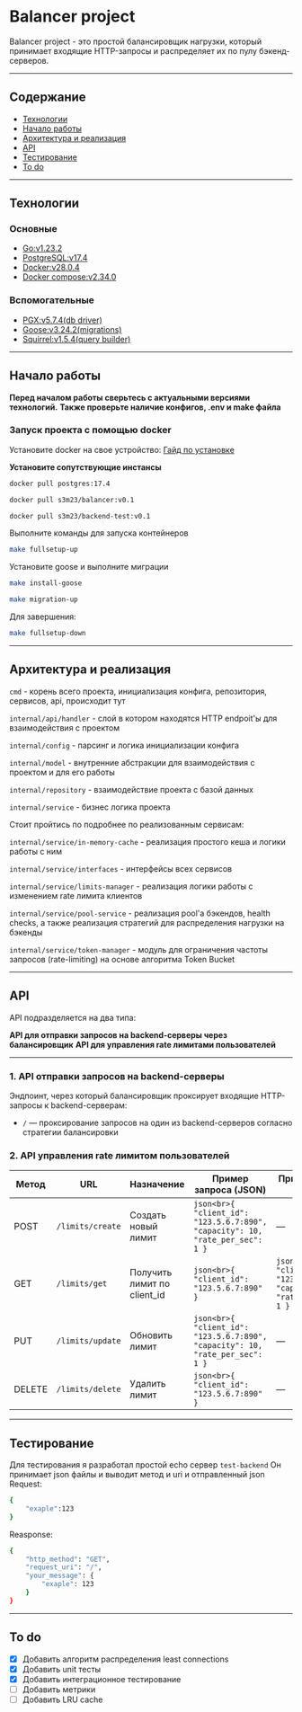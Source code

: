 # Balancer project
Balancer project - это простой балансировщик нагрузки, который принимает входящие HTTP-запросы и распределяет их по пулу бэкенд-серверов.

---

## Содержание
- [Технологии](#технологии)
- [Начало работы](#начало-работы)
- [Архитектура и реализация](#архитектура-и-реализация)
- [API](#api)
- [Тестирование](#тестирование)
- [To do](#to-do)

---

## Технологии
### Основные
- [Go:v1.23.2](https://github.com/golang/go)
- [PostgreSQL:v17.4](https://github.com/postgres/postgres)
- [Docker:v28.0.4](https://github.com/docker)
- [Docker compose:v2.34.0](https://github.com/docker/compose)

### Вспомогательные
- [PGX:v5.7.4(db driver)](https://github.com/jackc/pgx)
- [Goose:v3.24.2(migrations)](https://github.com/pressly/goose)
- [Squirrel:v1.5.4(query builder)](https://github.com/Masterminds/squirrel)

---

## Начало работы

**Перед началом работы сверьтесь с актуальными версиями технологий.**
**Также проверьте наличие конфигов, .env и make файла**

### Запуск проекта с помощью docker
Установите docker на свое устройство:
[Гайд по установке](https://docs.docker.com/engine/install/)

**Установите сопутствующие инстансы**
```sh
docker pull postgres:17.4
```
```sh
docker pull s3m23/balancer:v0.1
```
```sh
docker pull s3m23/backend-test:v0.1
```

Выполните команды для запуска контейнеров
```sh
make fullsetup-up
```

Установите goose и выполните миграции
```sh
make install-goose
```
```sh
make migration-up
```


Для завершения:
```sh
make fullsetup-down
```

---

## Архитектура и реализация

```cmd``` - корень всего проекта, инициализация конфига, репозитория, сервисов, api, происходит тут

```internal/api/handler``` - слой в котором находятся HTTP endpoit'ы для взаимодействия с проектом

```internal/config``` - парсинг и логика инициализации конфига

```internal/model``` - внутренние абстракции для взаимодействия с проектом и для его работы

```internal/repository``` - взаимодействие проекта с базой данных

```internal/service``` - бизнес логика проекта

Стоит пройтись по подробнее по реализованным сервисам:

```internal/service/in-memory-cache``` - реализация простого кеша и логики работы с ним

```internal/service/interfaces``` - интерфейсы всех сервисов

```internal/service/limits-manager``` - реализация логики работы с изменением rate лимита клиентов

```internal/service/pool-service``` - реализация pool'а бэкендов, health checks, а также реализация стратегий для распределения нагрузки на бэкенды

```internal/service/token-manager``` - модуль для ограничения частоты запросов (rate-limiting) на основе алгоритма Token Bucket

---

## API

API подразделяется на два типа:

**API для отправки запросов на backend-серверы через балансировщик**
**API для управления rate лимитами пользователей**

---

### 1. API отправки запросов на backend-серверы

Эндпоинт, через который балансировщик проксирует входящие HTTP-запросы к backend-серверам:

- `/` — проксирование запросов на один из backend-серверов согласно стратегии балансировки

### 2. API управления rate лимитом пользователей

| Метод  | URL                | Назначение                          | Пример запроса (JSON)                                                                 | Пример ответа (JSON)                                                            | Код ответа |
|--------|--------------------|-------------------------------------|---------------------------------------------------------------------------------------|----------------------------------------------------------------------------------|------------|
| POST   | `/limits/create`   | Создать новый лимит                | ```json<br>{ "client_id": "123.5.6.7:890", "capacity": 10, "rate_per_sec": 1 }```     | —                                                                                | `201 Created` |
| GET    | `/limits/get`      | Получить лимит по client_id        | ```json<br>{ "client_id": "123.5.6.7:890" }```                                        | ```json<br>{ "client_id": "123.5.6.7:890", "capacity": 10, "rate_per_sec": 1 }``` | `200 OK` |
| PUT    | `/limits/update`   | Обновить лимит                     | ```json<br>{ "client_id": "123.5.6.7:890", "capacity": 10, "rate_per_sec": 1 }```     | —                                                                                | `204 NoContent` |
| DELETE | `/limits/delete`   | Удалить лимит                      | ```json<br>{ "client_id": "123.5.6.7:890" }```                                        | —                                                                                | `204 NoContent` |

---

## Тестирование
Для тестирования я разработал простой echo сервер ```test-backend```
Он принимает json файлы и выводит метод и uri и отправленный json
Request:
```sh
{
    "exaple":123
}
```
Reasponse:
```sh
{
    "http_method": "GET",
    "request_uri": "/",
    "your_message": {
        "exaple": 123
    }
}
```
---

## To do
- [x] Добавить алгоритм распределения least connections
- [x] Добавить unit тесты
- [x] Добавить интеграционное тестирование
- [ ] Добавить метрики
- [ ] Добавить LRU cache
